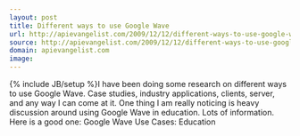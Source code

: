 ```yaml
---
layout: post
title: Different ways to use Google Wave
url: http://apievangelist.com/2009/12/12/different-ways-to-use-google-wave/
source: http://apievangelist.com/2009/12/12/different-ways-to-use-google-wave/
domain: apievangelist.com
image: 
---
```

{% include JB/setup %}I have been doing some research on different ways to use Google Wave. Case studies, industry applications, clients, server, and any way I can come at it.
One thing I am really noticing is heavy discussion around using Google Wave in education. Lots of information.
Here is a good one: Google Wave Use Cases: Education